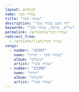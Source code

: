 ```yaml
---
layout: artist
name: עמיחי סובר
title: "עמיחי סובר"
description: "דף האמן עמיחי סובר"
keywords: "שירים, מוזיקה, עמיחי סובר"
permalink: /artists/עמיחי-סובר/
redirect_from:
  - /artists/list/עמיחי סובר
songs:
  - number: "33397"
    name: "עמיחי סובר - תורתי"
    album: "סינגלים"
    artist: "עמיחי סובר"
  - number: "33398"
    name: "תורתי"
    album: "סינגלים"
    artist: "עמיחי סובר"
---
```

